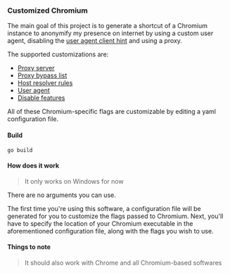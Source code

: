 ### Customized Chromium

The main goal of this project is to generate a shortcut of a Chromium instance to anonymify my presence on internet by using a custom user agent, disabling the [user agent client hint](https://www.chromium.org/updates/ua-ch) and using a proxy.

The supported customizations are:
  - [Proxy server](https://peter.sh/experiments/chromium-command-line-switches/#proxy-server)
  - [Proxy bypass list](https://peter.sh/experiments/chromium-command-line-switches/#proxy-bypass-list)
  - [Host resolver rules](https://peter.sh/experiments/chromium-command-line-switches/#host-resolver-rules)
  - [User agent](https://peter.sh/experiments/chromium-command-line-switches/#user-agent)
  - [Disable features](https://peter.sh/experiments/chromium-command-line-switches/#disable-features)

All of these Chromium-specific flags are customizable by editing a yaml configuration file.

#### Build
```shell
go build
```

#### How does it work
> It only works on Windows for now

There are no arguments you can use.

The first time you're using this software, a configuration file will be generated for you to customize the flags passed to Chromium.
Next, you'll have to specify the location of your Chromium executable in the aforementioned configuration file, along with the flags you wish to use.

#### Things to note
> It should also work with Chrome and all Chromium-based softwares
